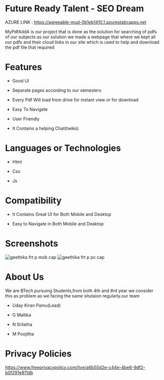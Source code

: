 # Future Ready Talent - SEO Dream



AZURE LINK : https://agreeable-mud-0b1eb1410.1.azurestaticapps.net



MyPdfAddA is our project that is done as the solution for searching of pdfs of our subjects 
as our solution we made a webpage that where we kept all our pdfs and their cloud links in our site which is used to help and download the pdf file that required


# Features
-  Good UI

-  Separate pages according to our semesters

-  Every Pdf Will load from drive for instant view or for download

-  Easy To Navigate

-  User Friendly

-  It Contains a helping Chat(twiko)



# Languages or Technologies

-  Html

-  Css

-  Js


# Compatibility
 -  It Contains Great UI for Both Mobile and Desktop
 
 -  Easy to Navigate in Both Mobile and Deaktop
 
# Screenshots
![geethika frt p mob cap](https://user-images.githubusercontent.com/94095306/197462091-82b01c74-3f16-40d9-ac2d-51c326cf2dfa.PNG)
![geethika frt p pc cap](https://user-images.githubusercontent.com/94095306/197462096-40ddb1e9-a4ab-4d3b-ab15-a3f1469b6257.PNG)

# About Us
We are BTech pursuing Students,from both 4th and #rd year we consider this as problem as we facing the same situtaion regularly.our team

-  Uday Kiran Pamu(Lead)

-  G Mallika

-  N Srilatha

-  M Poojitha


# Privacy Policies 

https://www.freeprivacypolicy.com/live/a6b55d2e-c44e-4be6-9df2-b0f291e811db
